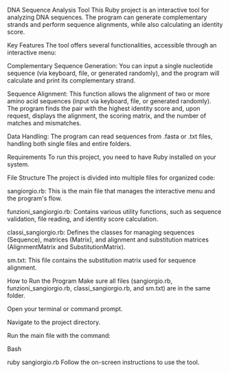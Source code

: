 DNA Sequence Analysis Tool
This Ruby project is an interactive tool for analyzing DNA sequences. The program can generate complementary strands and perform sequence alignments, while also calculating an identity score.

Key Features
The tool offers several functionalities, accessible through an interactive menu:

Complementary Sequence Generation: You can input a single nucleotide sequence (via keyboard, file, or generated randomly), and the program will calculate and print its complementary strand.

Sequence Alignment: This function allows the alignment of two or more amino acid sequences (input via keyboard, file, or generated randomly). The program finds the pair with the highest identity score and, upon request, displays the alignment, the scoring matrix, and the number of matches and mismatches.

Data Handling: The program can read sequences from .fasta or .txt files, handling both single files and entire folders.

Requirements
To run this project, you need to have Ruby installed on your system.

File Structure
The project is divided into multiple files for organized code:

sangiorgio.rb: This is the main file that manages the interactive menu and the program's flow.

funzioni_sangiorgio.rb: Contains various utility functions, such as sequence validation, file reading, and identity score calculation.

classi_sangiorgio.rb: Defines the classes for managing sequences (Sequence), matrices (Matrix), and alignment and substitution matrices (AlignmentMatrix and SubstitutionMatrix).

sm.txt: This file contains the substitution matrix used for sequence alignment.

How to Run the Program
Make sure all files (sangiorgio.rb, funzioni_sangiorgio.rb, classi_sangiorgio.rb, and sm.txt) are in the same folder.

Open your terminal or command prompt.

Navigate to the project directory.

Run the main file with the command:

Bash

ruby sangiorgio.rb
Follow the on-screen instructions to use the tool.
